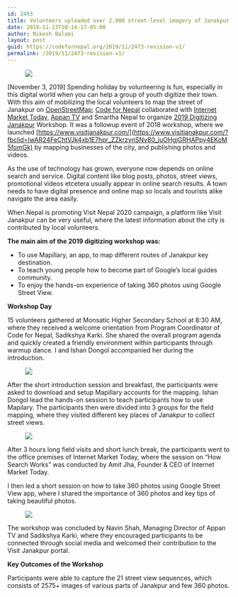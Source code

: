 ```yaml
---
id: 2493
title: Volunteers uploaded over 2,000 street-level imagery of Janakpur, a city in Nepal
date: 2019-11-23T10:14:17-05:00
author: Nikesh Balami
layout: post
guid: https://codefornepal.org/2019/11/2473-revision-v1/
permalink: /2019/11/2473-revision-v1/
---
```

<figure class="wp-block-image is-style-default"><img src="https://lh3.googleusercontent.com/L7Yvp87lqypDDd10waL9lQzp7Z-Wf3sDyjjZ8KD8JfUBG4ia05zh7zhIgy756jloWD-k7hFElbpkVFIxAB4GLIHHHt8nVWs2InicBBSNHfZaempvuOF80dYXh9FPm4J8nPejKJQU"></figure> 

[November 3, 2019] Spending holiday by volunteering is fun, especially in this digital world when you can help a group of youth digitize their town. With this aim of mobilizing the local volunteers to map the street of Janakpur on [OpenStreetMap](https://www.openstreetmap.org/); [Code for Nepal](https://codefornepal.org/) collaborated with [Internet Market Today](https://www.internetmarkettoday.com/), [Appan TV](https://www.appantv.com.np/) and Smartha Nepal to organize [2019 Digitizing Janakpur](https://www.facebook.com/events/399271194100112) Workshop. It was a followup event of 2018 workshop, where we launched [https://www.visitjanakpur.com/](https://www.visitjanakpur.com/?fbclid=IwAR24FeChtVJk4xb1E7hpr_ZZkrzynSNv80_iuOHgjGRHAPpy4EKoM5fomGk) by mapping businesses of the city, and publishing photos and videos.  


As the use of technology has grown, everyone now depends on online search and service. Digital content like blog posts, photos, street views, promotional videos etcetera usually appear in online search results. A town needs to have digital presence and online map so locals and tourists alike navigate the area easily.&nbsp;  


When Nepal is promoting Visit Nepal 2020 campaign, a platform like Visit Janakpur can be very useful, where the latest information about the city is contributed by local volunteers.  


**The main aim of the 2019 digitizing workshop was:&nbsp;**

  * To use Mapillary, an app, to map different routes of Janakpur key destination.
  * To teach young people how to become part of Google&#8217;s local guides community.
  * To enjoy the hands-on experience of taking 360 photos using Google Street View.



**Workshop Day**  


15 volunteers gathered at Monsatic Higher Secondary School at 8:30 AM, where they received a welcome orientation from Program Coordinator of Code for Nepal, Sadikshya Karki. She shared the overall program agenda and quickly created a friendly environment within participants through warmup dance. I and Ishan Dongol accompanied her during the introduction.  
<figure class="wp-block-image is-style-default">

![](https://lh6.googleusercontent.com/ZSxJu8zvnijMZa2lC4Mtd6zGGhbAa1wqMdY0xR3xIoT4ZDvFpVaYlf1rHUHS068Kzz8zxu5_ENvlCNVqmikMv-Qtz5Hkat2y7hQzyGYyGDmNuBTRKRPJj58b6m5G0Gkcn39p5Mg8) </figure> 

After the short introduction session and breakfast, the participants were asked to download and setup Mapillary accounts for the mapping. Ishan Dongol lead the hands-on session to teach participants how to use Mapilary. The participants then were divided into 3 groups for the field mapping, where they visited different key places of Janakpur to collect street views.  
<figure class="wp-block-image is-style-default">

![](https://lh6.googleusercontent.com/zPG8jDHEvImkfYGOBoCbkgrfckUrNmf6zhp2RaK1atA3oUdDXDAlDvAI7SKEXhnq2u6N7Uyst73wmr9hUWAA4AOLOtavXkZlnKzXN5kwqHyOoS0ZmPRt2-URCHPuCBnWirrAQ2Z7) </figure> 

After 3 hours long field visits and short lunch break, the participants went to the office premises of Internet Market Today, where the session on &#8220;How Search Works&#8221; was conducted by Amit Jha, Founder & CEO of Internet Market Today.&nbsp;  


I then led a short session on how to take 360 photos using Google Street View app, where I shared the importance of 360 photos and key tips of taking beautiful photos.<figure class="wp-block-image">

![](https://lh4.googleusercontent.com/i8IL2rN7CBV35o9eUfZLnxUvnVCrwCcjcx9oVy38WDD2h5tvF3L_GTNRUqCf4cnk7V1QuFJVBYGJ1p67xKf-_NCcGp1gcSyysqS_4A4LT6r9OClKlAuVCPDq6FXCed7LdOC8YIdQ) </figure> 

The workshop was concluded by Navin Shah, Managing Director of Appan TV and Sadikshya Karki, where they encouraged participants to be connected through social media and welcomed their contribution to the Visit Janakpur portal.  


**Key Outcomes of the Workshop**  


Participants were able to capture the 21 street view sequences, which consists of 2575+ images of various parts of Janakpur and few 360 photos.